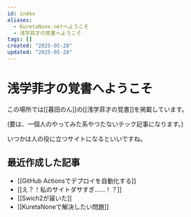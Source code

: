 ```yaml
---
id: index
aliases:
  - KuretaNone.netへようこそ
  - 浅学菲才の覚書へようこそ
tags: []
created: "2025-05-28"
updated: "2025-05-28"
---
```


# 浅学菲才の覚書へようこそ

この場所では[[暮田のん]]の[[浅学菲才の覚書]]を掲載しています。

(要は、一個人のやってみた系やつたないテック記事になります。)

いつかは人の役に立つサイトになるといいですね。

## 最近作成した記事

- [[GitHub Actionsでデプロイを自動化する]]
- [[え？！私のサイトダサすぎ……！？]]
- [[Swich2が届いた]]
- [[KuretaNoneで解決したい問題]]
